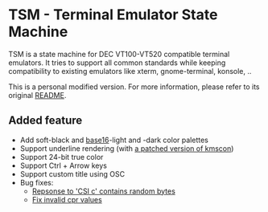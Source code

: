 # TSM - Terminal Emulator State Machine

TSM is a state machine for DEC VT100-VT520 compatible terminal emulators. It
tries to support all common standards while keeping compatibility to existing
emulators like xterm, gnome-terminal, konsole, ..

This is a personal modified version. For more information, please refer to its original [README](README).

## Added feature
+ Add soft-black and [base16](https://github.com/chriskempson/base16-default-schemes)-light and -dark color palettes
+ Support underline rendering (with [a patched version of kmscon](https://github.com/Aetf/kmscon))
+ Support 24-bit true color
+ Support Ctrl + Arrow keys
+ Support custom title using OSC
+ Bug fixes:
    * [Repsonse to 'CSI c' contains random bytes][91335]
    * [Fix invalid cpr values](https://github.com/Aetf/libtsm/pull/2)

[91335]: https://bugs.freedesktop.org/show_bug.cgi?id=91335
